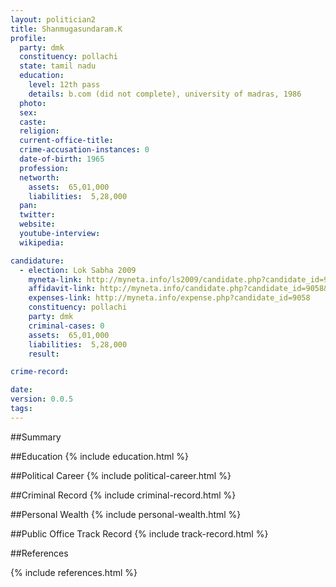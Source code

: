 ```yaml
---
layout: politician2
title: Shanmugasundaram.K
profile: 
  party: dmk
  constituency: pollachi
  state: tamil nadu
  education: 
    level: 12th pass
    details: b.com (did not complete), university of madras, 1986
  photo: 
  sex: 
  caste: 
  religion: 
  current-office-title: 
  crime-accusation-instances: 0
  date-of-birth: 1965
  profession: 
  networth: 
    assets:  65,01,000
    liabilities:  5,28,000
  pan: 
  twitter: 
  website: 
  youtube-interview: 
  wikipedia: 

candidature: 
  - election: Lok Sabha 2009
    myneta-link: http://myneta.info/ls2009/candidate.php?candidate_id=9058
    affidavit-link: http://myneta.info/candidate.php?candidate_id=9058&scan=original
    expenses-link: http://myneta.info/expense.php?candidate_id=9058
    constituency: pollachi 
    party: dmk
    criminal-cases: 0
    assets:  65,01,000
    liabilities:  5,28,000
    result:  

crime-record: 

date: 
version: 0.0.5
tags: 
---
```

##Summary


##Education
{% include education.html %}


##Political Career
{% include political-career.html %}


##Criminal Record
{% include criminal-record.html %}


##Personal Wealth
{% include personal-wealth.html %}


##Public Office Track Record
{% include track-record.html %}


##References


{% include references.html %}